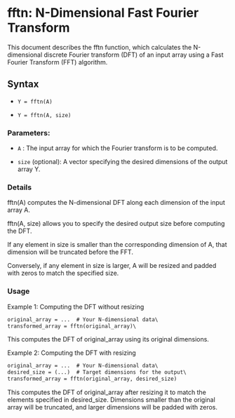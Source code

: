 


# fftn: N-Dimensional Fast Fourier Transform
This document describes the fftn function, which calculates the N-dimensional discrete Fourier transform (DFT) 
of an input array using a Fast Fourier Transform (FFT) algorithm.

## Syntax
- ```Y = fftn(A)```

- ```Y = fftn(A, size)```
### Parameters:

- ```A``` : The input array for which the Fourier transform is to be computed.

- ```size``` (optional): A vector specifying the desired dimensions of the output array Y.

### Details
fftn(A) computes the N-dimensional DFT along each dimension of the input array A.

fftn(A, size) allows you to specify the desired output size before computing the DFT.

If any element in size is smaller than the corresponding dimension of A, that dimension will be truncated before the FFT.

Conversely, if any element in size is larger, A will be resized and padded with zeros to match the specified size.
### Usage
Example 1: Computing the DFT without resizing
```scilab
original_array = ...  # Your N-dimensional data\
transformed_array = fftn(original_array)\
```
This computes the DFT of original_array using its original dimensions.

Example 2: Computing the DFT with resizing
```scilab
original_array = ...  # Your N-dimensional data\
desired_size = (...)  # Target dimensions for the output\
transformed_array = fftn(original_array, desired_size)
```
This computes the DFT of original_array after resizing it to match the elements specified in desired_size.
Dimensions smaller than the original array will be truncated, and larger dimensions will be padded with zeros.
